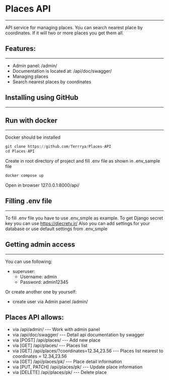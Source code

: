 # Places API
<hr>

API service for managing places. You can search nearest place by coordinates. If it will two or more places you get 
them all.

## Features:
<hr>

- Admin panel: /admin/
- Documentation is located at: /api/doc/swagger/
- Managing places
- Search nearest places by coordinates

## Installing using GitHub
<hr>

## Run with docker
<hr>

Docker should be installed

```python
git clone https://github.com/Terrrya/Places-API
cd Places-API
```

Create in root directory of project and fill .env file as shown in .env_sample file

```python
docker compose up
```
Open in browser 127.0.0.1:8000/api/ 

## Filling .env file
<hr>

To fill .env file you have to use .env_smple as example.
To get Django secret key you can use https://djecrety.ir/ 
Also you can add settings for your database or use default settings from .env_smple


## Getting admin access
<hr>

You can use following:
- superuser:
  - Username: admin
  - Password: admin12345

Or create another one by yourself:
- create user via Admin panel /admin/

## Places API allows:

- via /api/admin/ --- Work with admin panel
- via /api/doc/swagger/ --- Detail api documentation by swagger
- via [POST] /api/places/ --- Add new place
- via [GET] /api/places/ --- Places list
- via [GET] /api/places/?coordinates=12.34,23.56 --- Places list nearest to coordinates = 12.34,23.56
- via [GET] /api/places/pk/ --- Place detail information
- via [PUT, PATCH] /api/places/pk/ --- Update place information
- via [DELETE] /api/places/pk/ --- Delete place
